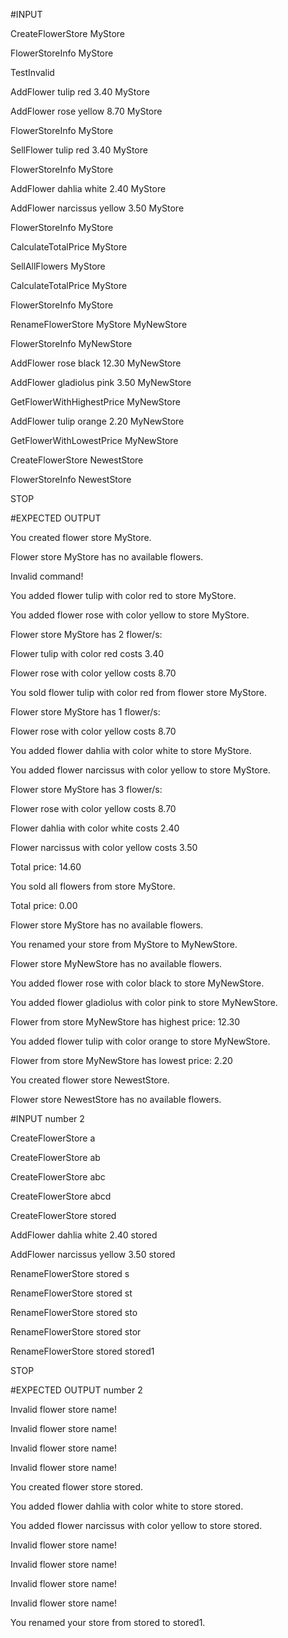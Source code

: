 #INPUT

CreateFlowerStore MyStore

FlowerStoreInfo MyStore

TestInvalid

AddFlower tulip red 3.40 MyStore

AddFlower rose yellow 8.70 MyStore

FlowerStoreInfo MyStore

SellFlower tulip red 3.40 MyStore

FlowerStoreInfo MyStore

AddFlower dahlia white 2.40 MyStore

AddFlower narcissus yellow 3.50 MyStore

FlowerStoreInfo MyStore

CalculateTotalPrice MyStore

SellAllFlowers MyStore

CalculateTotalPrice MyStore

FlowerStoreInfo MyStore

RenameFlowerStore MyStore MyNewStore

FlowerStoreInfo MyNewStore

AddFlower rose black 12.30 MyNewStore

AddFlower gladiolus pink 3.50 MyNewStore

GetFlowerWithHighestPrice MyNewStore

AddFlower tulip orange 2.20 MyNewStore

GetFlowerWithLowestPrice MyNewStore

CreateFlowerStore NewestStore

FlowerStoreInfo NewestStore

STOP



#EXPECTED OUTPUT

You created flower store MyStore.

Flower store MyStore has no available flowers.

Invalid command!

You added flower tulip with color red to store MyStore.

You added flower rose with color yellow to store MyStore.

Flower store MyStore has 2 flower/s:

Flower tulip with color red costs 3.40

Flower rose with color yellow costs 8.70

You sold flower tulip with color red from flower store MyStore.

Flower store MyStore has 1 flower/s:

Flower rose with color yellow costs 8.70

You added flower dahlia with color white to store MyStore.

You added flower narcissus with color yellow to store MyStore.

Flower store MyStore has 3 flower/s:

Flower rose with color yellow costs 8.70

Flower dahlia with color white costs 2.40

Flower narcissus with color yellow costs 3.50

Total price: 14.60

You sold all flowers from store MyStore.

Total price: 0.00

Flower store MyStore has no available flowers.

You renamed your store from MyStore to MyNewStore.

Flower store MyNewStore has no available flowers.

You added flower rose with color black to store MyNewStore.

You added flower gladiolus with color pink to store MyNewStore.

Flower from store MyNewStore has highest price: 12.30

You added flower tulip with color orange to store MyNewStore.

Flower from store MyNewStore has lowest price: 2.20

You created flower store NewestStore.

Flower store NewestStore has no available flowers.



#INPUT number 2

CreateFlowerStore a

CreateFlowerStore ab

CreateFlowerStore abc

CreateFlowerStore abcd

CreateFlowerStore stored

AddFlower dahlia white 2.40 stored

AddFlower narcissus yellow 3.50 stored

RenameFlowerStore stored s

RenameFlowerStore stored st

RenameFlowerStore stored sto

RenameFlowerStore stored stor

RenameFlowerStore stored stored1

STOP



#EXPECTED OUTPUT number 2

Invalid flower store name!

Invalid flower store name!

Invalid flower store name!

Invalid flower store name!

You created flower store stored.

You added flower dahlia with color white to store stored.

You added flower narcissus with color yellow to store stored.

Invalid flower store name!

Invalid flower store name!

Invalid flower store name!

Invalid flower store name!

You renamed your store from stored to stored1.


